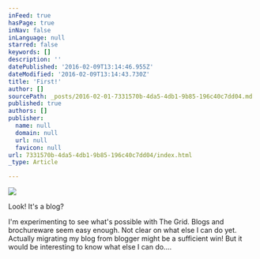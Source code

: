 ```yaml
---
inFeed: true
hasPage: true
inNav: false
inLanguage: null
starred: false
keywords: []
description: ''
datePublished: '2016-02-09T13:14:46.955Z'
dateModified: '2016-02-09T13:14:43.730Z'
title: 'First!'
author: []
sourcePath: _posts/2016-02-01-7331570b-4da5-4db1-9b85-196c40c7dd04.md
published: true
authors: []
publisher:
  name: null
  domain: null
  url: null
  favicon: null
url: 7331570b-4da5-4db1-9b85-196c40c7dd04/index.html
_type: Article

---
```

![](https://the-grid-user-content.s3-us-west-2.amazonaws.com/adcfbf1e-0775-4fba-a533-a85fc69c4bea.jpg)

Look!  It's a blog?

I'm experimenting to see what's possible with The Grid.  Blogs and brochureware seem easy enough.  Not clear on what else I can do yet.  Actually migrating my blog from blogger might be a sufficient win!  But it would be interesting to know what else I can do....
